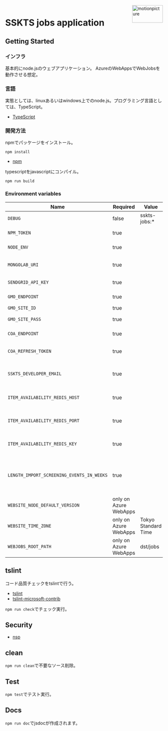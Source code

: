 <img src="https://motionpicture.jp/images/common/logo_01.svg" alt="motionpicture" title="motionpicture" align="right" height="56" width="98"/>

# SSKTS jobs application

## Getting Started

### インフラ
基本的にnode.jsのウェブアプリケーション。
AzureのWebAppsでWebJobsを動作させる想定。

### 言語
実態としては、linuxあるいはwindows上でのnode.js。プログラミング言語としては、TypeScript。

* [TypeScript](https://www.typescriptlang.org/)

### 開発方法
npmでパッケージをインストール。

```shell
npm install
```
* [npm](https://www.npmjs.com/)


typescriptをjavascriptにコンパイル。

```shell
npm run build
```


### Environment variables

| Name                                      | Required              | Value                 | Purpose                        
|-------------------------------------------|-----------------------|-----------------------|--------------------------------
| `DEBUG`                                   | false                 | sskts-jobs:*          | Debug
| `NPM_TOKEN`                               | true                  |                       | NPM auth token
| `NODE_ENV`                                | true                  |                       | environment name
| `MONGOLAB_URI`                            | true                  |                       | MongoDB connection URI
| `SENDGRID_API_KEY`                        | true                  |                       | SendGrid API Key
| `GMO_ENDPOINT`                            | true                  |                       | GMO API endpoint
| `GMO_SITE_ID`                             | true                  |                       | GMO SiteID
| `GMO_SITE_PASS`                           | true                  |                       | GMO SitePass
| `COA_ENDPOINT`                            | true                  |                       | COA API endpoint
| `COA_REFRESH_TOKEN`                       | true                  |                       | COA API refresh token
| `SSKTS_DEVELOPER_EMAIL`                   | true                  |                       | 開発者通知用メールアドレス
| `ITEM_AVAILABILITY_REDIS_HOST`            | true                  |                       | 在庫状況保管用Redis Cache host
| `ITEM_AVAILABILITY_REDIS_PORT`            | true                  |                       | 在庫状況保管用Redis Cache port
| `ITEM_AVAILABILITY_REDIS_KEY`             | true                  |                       | 在庫状況保管用Redis Cache key
| `LENGTH_IMPORT_SCREENING_EVENTS_IN_WEEKS` | true                  |                       | 上映イベントを何週間後までインポートするか
| `WEBSITE_NODE_DEFAULT_VERSION`            | only on Azure WebApps |                       | Node.js version
| `WEBSITE_TIME_ZONE`                       | only on Azure WebApps | Tokyo Standard Time   |
| `WEBJOBS_ROOT_PATH`                       | only on Azure WebApps | dst/jobs              |


## tslint

コード品質チェックをtslintで行う。
* [tslint](https://github.com/palantir/tslint)
* [tslint-microsoft-contrib](https://github.com/Microsoft/tslint-microsoft-contrib)

`npm run check`でチェック実行。


## Security

* [nsp](https://www.npmjs.com/package/nsp)


## clean
`npm run clean`で不要なソース削除。


## Test
`npm test`でテスト実行。


## Docs
`npm run doc`でjsdocが作成されます。
